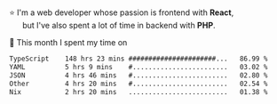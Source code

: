 ⭐ I'm a web developer whose passion is frontend with <b>React</b>,<br/>
&nbsp; &nbsp; &nbsp; but I've also spent a lot of time in backend with <b>PHP</b>.

📅 This month I spent my time on

<!--START_SECTION:waka-->

```txt
TypeScript    148 hrs 23 mins ######################...   86.99 %
YAML          5 hrs 9 mins    #........................   03.02 %
JSON          4 hrs 46 mins   #........................   02.80 %
Other         4 hrs 20 mins   #........................   02.54 %
Nix           2 hrs 20 mins   .........................   01.38 %
```

<!--END_SECTION:waka-->
